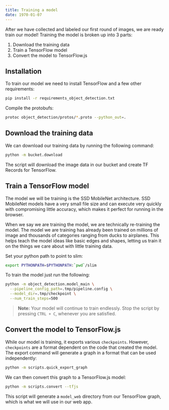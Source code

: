 ```yaml
---
title: Training a model
date: 1970-01-07
---
```

After we have collected and labeled our first round of images, we are ready train our model! Training the model is broken up into 3 parts:
1. Download the training data
2. Train a TensorFlow model
3. Convert the model to TensorFlow.js

## Installation
To train our model we need to install TensorFlow and a few other requirements:
```bash
pip install -r requirements_object_detection.txt
```

Compile the protobufs:
```bash
protoc object_detection/protos/*.proto --python_out=.
```

## Download the training data
We can download our training data by running the following command:
```bash
python -m bucket.download
```

The script will download the image data in our bucket and create TF Records for TensorFlow.

## Train a TensorFlow model
The model we will be training is the SSD MobileNet architecture. SSD MobileNet models have a very small file size and can execute very quickly with compromising little accuracy, which makes it perfect for running in the browser.

When we say we are training the model, we are technically re-training the model. The model we are training has already been trained on millions of image and thousands of categories ranging from ducks to airplanes. This helps teach the model ideas like basic edges and shapes, letting us train it on the things we care about with little training data.


Set your python path to point to slim:
```bash
export PYTHONPATH=$PYTHONPATH:`pwd`/slim
```

To train the model just run the following:
```bash
python -m object_detection.model_main \
  --pipeline_config_path=.tmp/pipeline.config \
  --model_dir=.tmp/checkpoint \
  --num_train_steps=500
```
> **Note:** Your model will continue to train endlessly. Stop the script by pressing `CTRL + C`, whenever you are satisfied.

## Convert the model to TensorFlow.js
While our model is training, it exports various `checkpoints`. However, `checkpoints` are a format dependent on the code that created the model. The export command will generate a graph in a format that can be used independently:
```bash
python -m scripts.quick_export_graph
```

We can then convert this graph to a TensorFlow.js model:
```bash
python -m scripts.convert --tfjs
```
This script will generate a `model_web` directory from our TensorFlow graph, which is what we will use in our web app.

